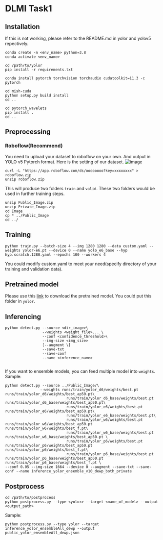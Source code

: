 # DLMI Task1

## Installation
If this is not working, please refer to the README.md in yolor and yolov5 repectively.
```
conda create -n <env_name> python=3.8
conda activate <env_name>

cd /path/to/yolor
pip install -r requirements.txt

conda install pytorch torchvision torchaudio cudatoolkit=11.3 -c pytorch

cd mish-cuda
python setup.py build install
cd ..

cd pytorch_wavelets
pip install .
cd ..
```

## Preprocessing
### Roboflow(Recommend)
You need to upload your dataset to roboflow on your own. And output in YOLO v5 Pytorch format.
Here is the setting of our dataset.
![image](https://user-images.githubusercontent.com/35464631/172047986-a6f4fc4c-0abf-479f-b98f-b2f9b1d07b62.png)

```
curl -L "https://app.roboflow.com/ds/oooooooo?key=xxxxxxxx" > roboflow.zip
unzip roboflow.zip
```
This will produce two folders `train` and `valid`.
These two folders would be used in further training steps.

```
unzip Public_Image.zip
unzip Private_Image.zip
cd Image
cp * ../Public_Image
cd ../
```

## Training
```
python train.py --batch-size 4 --img 1280 1280 --data custom.yaml --weights yolor-e6.pt --device 0 --name yolo_e6_base --hyp hyp.scratch.1280.yaml --epochs 100 --workers 4
```
You could modify custom.yaml to meet your need(specify directory of your training and validation data).

## Pretrained model
Please use this [link](https://drive.google.com/drive/folders/1CSISOLVNYlJsNrMZ3pFZbq1kjKOA1PMq?usp=sharing) to download the pretrained model.
You could put this folder in `yolor`.


## Inferencing
```
python detect.py --source <dir_image>\
                 --weights <weight_file>... \
                 --conf <confidence_threshold>\
                 --img-size <img_size>
                 [--augment \]
                 --save-txt
                 --save-conf
                 --name <inference_name>
                 
```
If you want to ensemble models, you can feed multiple model into `weights`.
Sample: 
```
python detect.py --source ../Public_Image/\
                --weights runs/train/yolor_d6/weights/best.pt runs/train/yolor_d6/weights/best_ap50.pt\
                            runs/train/yolor_d6_base/weights/best.pt  runs/train/yolor_d6_base/weights/best_ap50.pt\
                            runs/train/yolor_e6/weights/best.pt runs/train/yolor_e6/weights/best_ap50.pt\
                            runs/train/yolor_e6_base/weights/best.pt\
                            runs/train/yolor_w6/weights/best.pt runs/train/yolor_w6/weights/best_ap50.pt runs/train/yolor_w6/weights/best_f.pt\
                            runs/train/yolor_w6_base/weights/best.pt runs/train/yolor_w6_base/weights/best_ap50.pt \
                            runs/train/yolor_p6/weights/best.pt runs/train/yolor_p6/weights/best_ap50.pt runs/train/yolor_p6/weights/best_f.pt\
                            runs/train/yolor_p6_base/weights/best.pt runs/train/yolor_p6_base/weights/best_ap50.pt  runs/train/yolor_p6_base/weights/best_f.pt \
--conf 0.05 --img-size 1664 --device 0 --augment --save-txt --save-conf --name inference_yolor_ensemble_v10_dewp_both_private
```

## Postprocess
```
cd /path/to/postprocess
python postprocess.py --type <yolor> --target <name_of_model> --output <output_path>
```

Sample:
```
python postprocess.py --type yolor --target inference_yolor_ensembleAll_dewp --output public_yolor_ensembleAll_dewp.json
```


